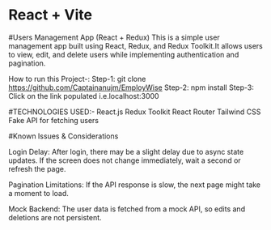 # React + Vite
#Users Management App (React + Redux)
This is a simple user management app built using React, Redux, and Redux Toolkit.It allows users to view, edit, and delete users while implementing authentication and pagination.

How to run this Project-:
Step-1: git clone https://github.com/Captainanujm/EmployWise
Step-2: npm install
Step-3: Click on the link populated i.e.localhost:3000

#TECHNOLOGIES USED:-
React.js
Redux Toolkit
React Router
Tailwind CSS
Fake API for fetching users

#Known Issues & Considerations

Login Delay: After login, there may be a slight delay due to async state updates. If the screen does not change immediately, wait a second or refresh the page.

Pagination Limitations: If the API response is slow, the next page might take a moment to load.

Mock Backend: The user data is fetched from a mock API, so edits and deletions are not persistent.

